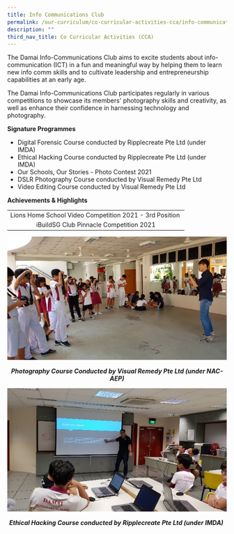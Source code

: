 ```yaml
---
title: Info Communications Club
permalink: /our-curriculum/co-curricular-activities-cca/info-communications-club
description: ""
third_nav_title: Co Curricular Activities (CCA)
---
```

<p>The Damai Info-Communications Club aims to excite students about info-communication (ICT) in a fun and meaningful way by helping them to learn new info comm skills and to cultivate leadership and entrepreneurship capabilities at an early age.&nbsp;</p>
<p>The Damai Info-Communications Club participates regularly in various competitions to showcase its members' photography skills and creativity, as well as enhance their confidence in harnessing technology and photography.</p>
<p><strong>Signature Programmes</strong></p>
<ul>
<li>Digital Forensic Course conducted by Ripplecreate Pte Ltd (under IMDA)&nbsp;</li>
<li>Ethical Hacking Course conducted by Ripplecreate Pte Ltd (under IMDA)&nbsp;</li>
<li>Our Schools, Our Stories - Photo Contest 2021</li>
<li>DSLR Photography Course conducted by Visual Remedy Pte Ltd</li>
<li>Video Editing Course conducted by Visual Remedy Pte Ltd</li>
</ul>
<p><strong>Achievements</strong><strong>&nbsp;&amp; Highlights</strong></p>
<table>
<tbody>
<tr>
<td style="text-align: center;">Lions Home School Video Competition 2021 - 3rd Position&nbsp;</td>
</tr>
<tr>
<td style="text-align: center;">iBuildSG Club Pinnacle Competition 2021</td>
</tr>
</tbody>
</table>
<img src="/images/info1.jpg">
<p style="text-align: center;"><strong><em>Photography Course Conducted by Visual Remedy Pte Ltd (under NAC-AEP)</em></strong></p>
<img src="/images/info2.jpg">
<p style="text-align: center;"><strong><em>Ethical Hacking Course conducted by Ripplecreate Pte Ltd (under IMDA)&nbsp;</em></strong></p>